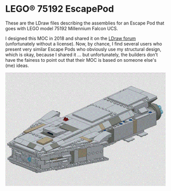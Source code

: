 # LEGO® 75192 EscapePod

These are the LDraw files describing the assemblies for an Escape Pod that goes with LEGO model 75192 Millennium Falcon UCS.

I designed this MOC in 2018 and shared it on the [LDraw forum](https://forums.ldraw.org/thread-23285.html) (unfortunately without a license).
Now, by chance, I find several users who present very similar Escape Pods who obviously use my structural design, which is okay, because I shared it ... but unfortunately, the builders don't have the fainess to point out that their MOC is based on someone else's (me) ideas.

![alt text](assets/escape_pod.gif "escape pod")
